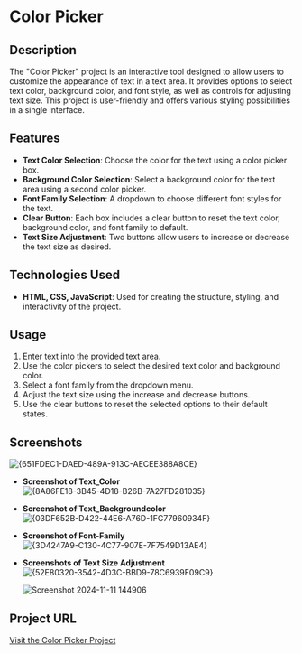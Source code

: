 # Color Picker

## Description
The "Color Picker" project is an interactive tool designed to allow users to customize the appearance of text in a text area. It provides options to select text color, background color, and font style, as well as controls for adjusting text size. This project is user-friendly and offers various styling possibilities in a single interface.

## Features
- **Text Color Selection**: Choose the color for the text using a color picker box.
- **Background Color Selection**: Select a background color for the text area using a second color picker.
- **Font Family Selection**: A dropdown to choose different font styles for the text.
- **Clear Button**: Each box includes a clear button to reset the text color, background color, and font family to default.
- **Text Size Adjustment**: Two buttons allow users to increase or decrease the text size as desired.

## Technologies Used
- **HTML, CSS, JavaScript**: Used for creating the structure, styling, and interactivity of the project.

## Usage
1. Enter text into the provided text area.
2. Use the color pickers to select the desired text color and background color.
3. Select a font family from the dropdown menu.
4. Adjust the text size using the increase and decrease buttons.
5. Use the clear buttons to reset the selected options to their default states.

## Screenshots
  ![{651FDEC1-DAED-489A-913C-AECEE388A8CE}](https://github.com/user-attachments/assets/d4a3ea73-2f55-4f77-8854-38b1a499158b)

- **Screenshot of Text_Color**
  ![{8A86FE18-3B45-4D18-B26B-7A27FD281035}](https://github.com/user-attachments/assets/bd79c3af-6edb-4122-b2f6-0b65204814b9)

- **Screenshot of Text_Backgroundcolor**
  ![{03DF652B-D422-44E6-A76D-1FC77960934F}](https://github.com/user-attachments/assets/e83ddaca-2fed-4352-9001-2b094a4a956d)

- **Screenshot of Font-Family**
  ![{3D4247A9-C130-4C77-907E-7F7549D13AE4}](https://github.com/user-attachments/assets/98dea9d3-3c27-414f-8489-b982f578781d)

- **Screenshots of Text Size Adjustment**
  ![{52E80320-3542-4D3C-BBD9-78C6939F09C9}](https://github.com/user-attachments/assets/4587fe7e-3da9-49f0-ab50-9c89ef110bd0)

  ![Screenshot 2024-11-11 144906](https://github.com/user-attachments/assets/cc6b0155-fb1b-4454-ad2b-caa3dd4a0e9a)

  

## Project URL
[Visit the Color Picker Project](https://naidunani.github.io/color_picker/)


